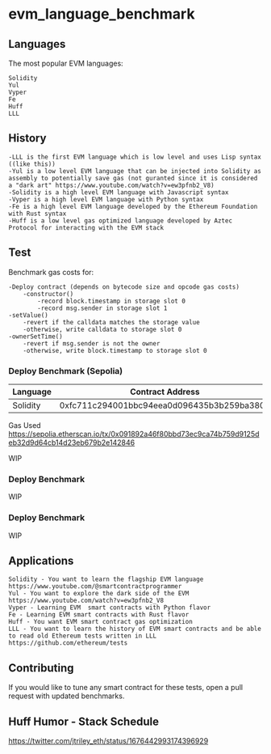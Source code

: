 # evm_language_benchmark

## Languages

The most popular EVM languages:
```
Solidity
Yul
Vyper
Fe
Huff
LLL
```

## History
```
-LLL is the first EVM language which is low level and uses Lisp syntax ((like this))
-Yul is a low level EVM language that can be injected into Solidity as assembly to potentially save gas (not guranted since it is considered a "dark art" https://www.youtube.com/watch?v=ew3pfnb2_V8)
-Solidity is a high level EVM language with Javascript syntax
-Vyper is a high level EVM language with Python syntax
-Fe is a high level EVM language developed by the Ethereum Foundation with Rust syntax
-Huff is a low level gas optimized language developed by Aztec Protocol for interacting with the EVM stack 
```
## Test

Benchmark gas costs for:

```
-Deploy contract (depends on bytecode size and opcode gas costs)
    -constructor()
        -record block.timestamp in storage slot 0
        -record msg.sender in storage slot 1
-setValue() 
    -revert if the calldata matches the storage value
    -otherwise, write calldata to storage slot 0
-ownerSetTime() 
    -revert if msg.sender is not the owner
    -otherwise, write block.timestamp to storage slot 0
```

### Deploy Benchmark (Sepolia)

| Language      | Contract Address                            | Deploy  | setValue() | ownerSetTime() |
| ------------- | ------------------------------------------  | ------- | ---------- | -------------- |
| Solidity      | 0xfc711c294001bbc94eea0d096435b3b259ba3801  | 274,181 | ???        | ???            |

Gas Used
https://sepolia.etherscan.io/tx/0x091892a46f80bbd73ec9ca74b759d9125deb32d9d64cb14d23eb679b2e142846

WIP

### Deploy Benchmark

WIP

### Deploy Benchmark

WIP

## Applications

```
Solidity - You want to learn the flagship EVM language https://www.youtube.com/@smartcontractprogrammer
Yul - You want to explore the dark side of the EVM https://www.youtube.com/watch?v=ew3pfnb2_V8
Vyper - Learning EVM  smart contracts with Python flavor
Fe - Learning EVM smart contracts with Rust flavor
Huff - You want EVM smart contract gas optimization 
LLL - You want to learn the history of EVM smart contracts and be able to read old Ethereum tests written in LLL https://github.com/ethereum/tests
```

## Contributing

If you would like to tune any smart contract for these tests, 
open a pull request with updated benchmarks.

## Huff Humor - Stack Schedule 

https://twitter.com/jtriley_eth/status/1676442993174396929